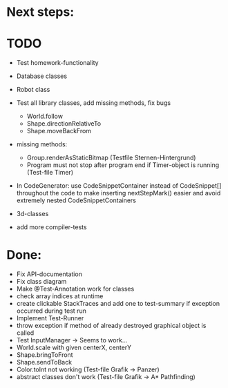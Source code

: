 # Next steps:

# TODO
  * Test homework-functionality
  * Database classes
  * Robot class
  * Test all library classes, add missing methods, fix bugs
    * World.follow
    * Shape.directionRelativeTo
    * Shape.moveBackFrom
  * missing methods:
    * Group.renderAsStaticBitmap (Testfile Sternen-Hintergrund)
    * Program must not stop after program end if Timer-object is running (Test-file Timer)
  * In CodeGenerator: use CodeSnippetContainer instead of CodeSnippet[] throughout the code to make inserting nextStepMark() easier and avoid extremely nested CodeSnippetContainers




  * 3d-classes
  * add more compiler-tests

# Done:
  * Fix API-documentation
  * Fix class diagram
  * Make @Test-Annotation work for classes
  * check array indices at runtime
  * create clickable StackTraces and add one to test-summary if exception occurred during test run
  * Implement Test-Runner
  * throw exception if method of already destroyed graphical object is called
  * Test InputManager -> Seems to work...
  * World.scale with given centerX, centerY
  * Shape.bringToFront
  * Shape.sendToBack
  * Color.toInt not working (Test-file Grafik -> Panzer)
  * abstract classes don't work (Test-file Grafik -> A* Pathfinding)
    


